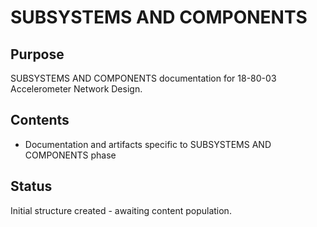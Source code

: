# SUBSYSTEMS AND COMPONENTS

## Purpose
SUBSYSTEMS AND COMPONENTS documentation for 18-80-03 Accelerometer Network Design.

## Contents
- Documentation and artifacts specific to SUBSYSTEMS AND COMPONENTS phase

## Status
Initial structure created - awaiting content population.

